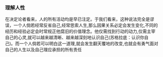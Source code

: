 ### 理解人性

在决定论者看来，人的所有活动均是早已注定。于我们看来，这种说法完全是谬误，一个人倘若经常反省自己,经常思索人生,那么因果关系必定会发生变化,不同的经历和经验必定会时常规正他腐旧的价值理念。他仅需找到行动的动力,仅需主宰自己的心灵,就可以越来越清晰、越来越深刻地认识自己(苏格拉底：认识你自己)。而一个人倘若可以明白这一道理,就会发生翻天覆地的改变,也就会有勇气面对自己的人生以及自己理应承担的所有责任

